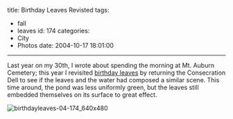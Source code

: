 title: Birthday Leaves Revisted
tags:
  - fall
  - leaves
id: 174
categories:
  - City
  - Photos
date: 2004-10-17 18:01:00
---

Last year on my 30th, I wrote about spending the morning at Mt. Auburn Cemetery; this year I revisited [birthday leaves](http://www.whereproject.org/node/view/4) by returning the Consecration Dell to see if the leaves and the water had composed a similar scene. This time around, the pond was less uniformly green, but the leaves still  embedded themselves on its surface to great effect.

![birthdayleaves-04-174_640x480](http://whereproject.files.wordpress.com/2009/11/birthdayleaves-04-174_640x480.jpg "birthdayleaves-04-174_640x480")